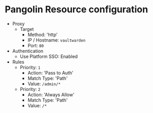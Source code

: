 # Pangolin Resource configuration
- Proxy
  - Target
    - Method: 'http'
    - IP / Hostname: `vaultwarden`
    - Port: `80`
- Authentication
  - Use Platform SSO: Enabled
- Rules
  - Priority: `1`
    - Action: 'Pass to Auth'
    - Match Type: 'Path'
    - Value: `/admin/*`
  - Priority: `2`
    - Action: 'Always Allow'
    - Match Type: 'Path'
    - Value: `/*`
